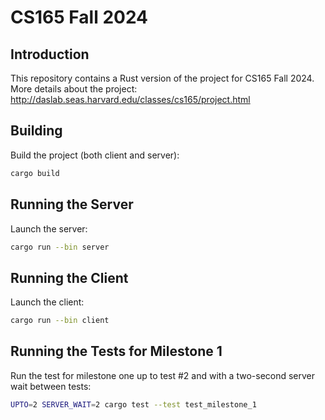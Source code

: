 # CS165 Fall 2024

## Introduction

This repository contains a Rust version of the project for CS165 Fall 2024.
More details about the project: http://daslab.seas.harvard.edu/classes/cs165/project.html

## Building

Build the project (both client and server):

```bash
cargo build
```

## Running the Server

Launch the server:

```bash
cargo run --bin server
```

## Running the Client

Launch the client:

```bash
cargo run --bin client
```

## Running the Tests for Milestone 1

Run the test for milestone one up to test #2 and
with a two-second server wait between tests:

```bash
UPTO=2 SERVER_WAIT=2 cargo test --test test_milestone_1
```